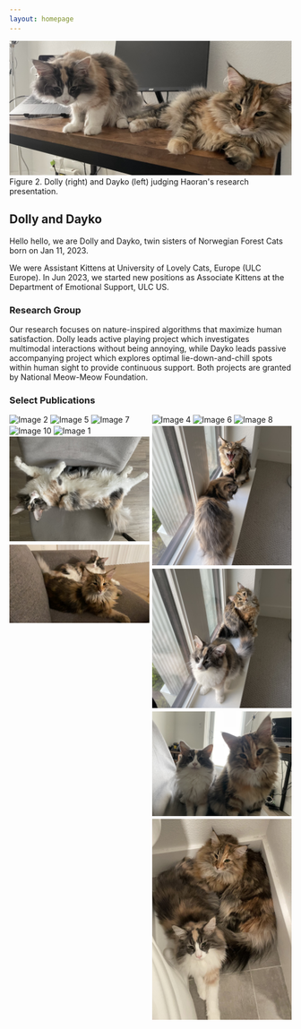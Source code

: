 ```yaml
---
layout: homepage
---
```


![](assets/img/cats/IMG_5230.jpeg)
Figure 2. Dolly (right) and Dayko (left) judging Haoran's research presentation.

## Dolly and Dayko

Hello hello, we are Dolly and Dayko, twin sisters of Norwegian Forest Cats born on Jan 11, 2023.

We were Assistant Kittens at University of Lovely Cats, Europe (ULC Europe). In Jun 2023, we started new positions as Associate Kittens at the Department of Emotional Support, ULC US.

### Research Group

Our research focuses on nature-inspired algorithms that maximize human satisfaction. Dolly leads active playing project which investigates multimodal interactions without being annoying, while Dayko leads passive accompanying project which explores optimal lie-down-and-chill spots within human sight to provide continuous support. Both projects are granted by National Meow-Meow Foundation.

### Select Publications

<div style="display: flex;">
    <div style="flex-basis: 50%; margin-right: 2.5px">
        <!-- Content for the left column -->
        <img src="assets/img/cats/IMG_4871.jpeg" alt="Image 2" style="max-width: auto; height: auto; margin-bottom: 2.5px;">
        <img src="assets/img/cats/IMG_4884.jpeg" alt="Image 5" style="max-width: auto; height: auto; margin-bottom: 2.5px;">
        <img src="assets/img/cats/IMG_4915.jpeg" alt="Image 7" style="max-width: auto; height: auto; margin-bottom: 2.5px;">
        <img src="assets/img/cats/IMG_4971.jpeg" alt="Image 10" style="max-width: auto; height: auto; margin-bottom: 2.5px;">
        <img src="assets/img/cats/bed.jpeg" alt="Image 1" style="max-width: auto; height: auto; margin-bottom: 2.5px;">
        <img src="assets/img/cats/IMG_5223.jpeg" alt="Image 13" style="max-width: auto; height: auto; margin-bottom: 2.5px;">
        <img src="assets/img/cats/IMG_5606.jpg" alt="Image 15" style="max-width: auto; height: auto; margin-bottom: 2.5px;">
        <!-- Add more images as needed -->
    </div>
    <div style="flex-basis: 50%; margin-left: 2.5px">
        <!-- Content for the right column -->
        <img src="assets/img/cats/IMG_4882.jpeg" alt="Image 4" style="max-width: auto; height: auto; margin-bottom: 2.5px;">
        <img src="assets/img/cats/IMG_4910.jpeg" alt="Image 6" style="max-width: auto; height: auto; margin-bottom: 2.5px;">
        <img src="assets/img/cats/IMG_4918.jpeg" alt="Image 8" style="max-width: auto; height: auto; margin-bottom: 2.5px;">
        <img src="assets/img/cats/IMG_4969.jpeg" alt="Image 11" style="max-width: auto; height: auto; margin-bottom: 2.5px;">
        <img src="assets/img/cats/IMG_4964.jpeg" alt="Image 12" style="max-width: auto; height: auto; margin-bottom: 2.5px;">
        <img src="assets/img/cats/IMG_5226.jpeg" alt="Image 13" style="max-width: auto; height: auto; margin-bottom: 2.5px;">
        <img src="assets/img/cats/IMG_5506.jpg" alt="Image 14" style="max-width: auto; height: auto; margin-bottom: 2.5px;">
        <!-- Add more images as needed -->
    </div>
</div>

